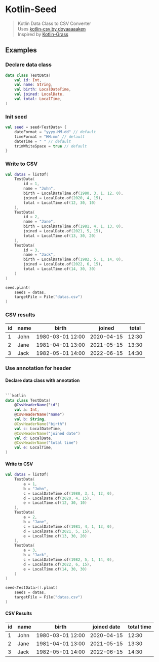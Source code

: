 # Kotlin-Seed

> Kotlin Data Class to CSV Converter<br>
> Uses [kotlin-csv by doyaaaaaken](https://github.com/doyaaaaaken/kotlin-csv/)<br>
> Inspired by [Kotlin-Grass](https://github.com/blackmo18/kotlin-grass)
> 
## Examples

### Declare data class

```kotlin
data class TestData(
    val id: Int,
    val name: String,
    val birth: LocalDateTime,
    val joined: LocalDate,
    val total: LocalTime,
)
```

### Init seed

```kotlin
val seed = seed<TestData> {
    dateFormat = "yyyy-MM-dd" // default
    timeFormat = "HH:mm" // default
    dateTime = " " // default
    trimWhiteSpace = true // default
}
```

### Write to CSV

```kotlin
val datas = listOf(
    TestData(
        id = 1,
        name = "John",
        birth = LocalDateTime.of(1980, 3, 1, 12, 0),
        joined = LocalDate.of(2020, 4, 15),
        total = LocalTime.of(12, 30, 10)
    ),
    TestData(
        id = 2,
        name = "Jane",
        birth = LocalDateTime.of(1981, 4, 1, 13, 0),
        joined = LocalDate.of(2021, 5, 15),
        total = LocalTime.of(13, 30, 20)
    ),
    TestData(
        id = 3,
        name = "Jack",
        birth = LocalDateTime.of(1982, 5, 1, 14, 0),
        joined = LocalDate.of(2022, 6, 15),
        total = LocalTime.of(14, 30, 30)
    )
)

seed.plant(
    seeds = datas,
    targetFile = File("datas.csv")
)
```

### CSV results

| id  | name | birth            | joined     | total |
|-----|------|------------------|------------|-------|
| 1   | John | 1980-03-01 12:00 | 2020-04-15 | 12:30 |
| 2   | Jane | 1981-04-01 13:00 | 2021-05-15 | 13:30 |
| 3   | Jack | 1982-05-01 14:00 | 2022-06-15 | 14:30 |

### Use annotation for header

#### Declare data class with annotation

```kotlin

```kotlin
data class TestData(
    @CsvHeaderName("id")
    val a: Int,
    @CsvHeaderName("name")
    val b: String,
    @CsvHeaderName("birth")
    val c: LocalDateTime,
    @CsvHeaderName("joined date")
    val d: LocalDate,
    @CsvHeaderName("total time")
    val e: LocalTime,
)
```

#### Write to CSV

```kotlin
val datas = listOf(
    TestData(
        a = 1,
        b = "John",
        c = LocalDateTime.of(1980, 3, 1, 12, 0),
        d = LocalDate.of(2020, 4, 15),
        e = LocalTime.of(12, 30, 10)
    ),
    TestData(
        a = 2,
        b = "Jane",
        c = LocalDateTime.of(1981, 4, 1, 13, 0),
        d = LocalDate.of(2021, 5, 15),
        e = LocalTime.of(13, 30, 20)
    ),
    TestData(
        a = 3,
        b = "Jack",
        c = LocalDateTime.of(1982, 5, 1, 14, 0),
        d = LocalDate.of(2022, 6, 15),
        e = LocalTime.of(14, 30, 30)
    )
)

seed<TestData>().plant(
    seeds = datas,
    targetFile = File("datas.csv")
)
```

#### CSV Results

| id  | name | birth            | joined date | total time |
|-----|------|------------------|-------------|------------|
| 1   | John | 1980-03-01 12:00 | 2020-04-15  | 12:30      |
| 2   | Jane | 1981-04-01 13:00 | 2021-05-15  | 13:30      |
| 3   | Jack | 1982-05-01 14:00 | 2022-06-15  | 14:30      |
